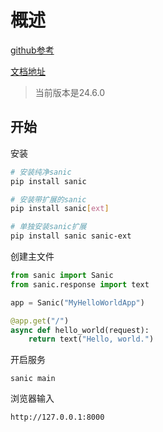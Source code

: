 # 概述

[github参考](https://github.com/huge-success/sanic)

[文档地址](https://sanic.readthedocs.io/en/stable/)

> 当前版本是24.6.0

## 开始

安装

```bash
# 安装纯净sanic
pip install sanic

# 安装带扩展的sanic
pip install sanic[ext]  

# 单独安装sanic扩展
pip install sanic sanic-ext  
```

创建主文件

```python
from sanic import Sanic
from sanic.response import text

app = Sanic("MyHelloWorldApp")

@app.get("/")
async def hello_world(request):
    return text("Hello, world.")

```

开启服务

```
sanic main
```

浏览器输入

```
http://127.0.0.1:8000
```
